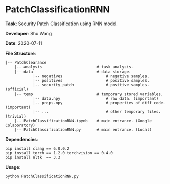 # PatchClassificationRNN

**Task**: Security Patch Classification using RNN model.

**Developer**: Shu Wang

**Date**: 2020-07-11

**File Structure**:

    |-- PatchClearance
        |-- analysis                        # task analysis.
        |-- data                            # data storage.
                |-- negatives                   # negative samples.
                |-- positives                   # positive samples.
                |-- security_patch              # positive samples. (official)
        |-- temp                            # temporary stored variables.
                |-- data.npy                    # raw data. (important)
                |-- props.npy                   # properties of diff code. (important)
                |-- ...                         # other temporary files. (trivial)
        |-- PatchClassificationRNN.ipynb    # main entrance. (Google Colaboratory)
        |-- PatchClassificationRNN.py       # main entrance. (Local)

**Dependencies**:
```shell script
pip install clang == 6.0.0.2
pip install torch == 1.2.0 torchvision == 0.4.0
pip install nltk  == 3.3
```

**Usage**:
```shell script
python PatchClassificationRNN.py
```
